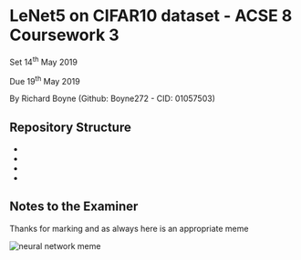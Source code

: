 # LeNet5 on CIFAR10 dataset - ACSE 8 Coursework 3

Set 14<sup>th</sup> May 2019

Due 19<sup>th</sup> May 2019

By Richard Boyne (Github: Boyne272 - CID: 01057503)


## Repository Structure

-
-
-
-


## Notes to the Examiner

Thanks for marking and as always here is an appropriate meme

<img src="https://memegenerator.net/img/instances/72296984/still-waiting-for-my-neural-network-to-train.jpg" alt="neural network meme">
